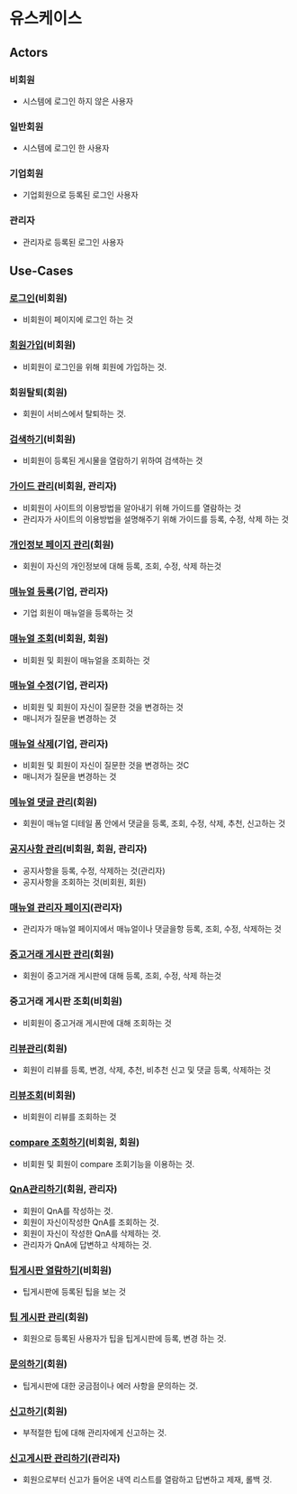 # 유스케이스

## Actors

### 비회원
- 시스템에 로그인 하지 않은 사용자
### 일반회원
- 시스템에 로그인 한 사용자
### 기업회원
- 기업회원으로 등록된 로그인 사용자
### 관리자
- 관리자로 등록된 로그인 사용자


## Use-Cases

### [로그인](Joo-uc012-Main_Login.md)(비회원)
- 비회원이 페이지에 로그인 하는 것

### [회원가입](Joo-uc013-Main_SignUp.md)(비회원)
- 비회원이 로그인을 위해 회원에 가입하는 것.

### 회원탈퇴(회원)
- 회원이 서비스에서 탈퇴하는 것.

### [검색하기](Joo-uc010-Main_search.md)(비회원)
- 비회원이 등록된 게시물을 열람하기 위하여 검색하는 것

### [가이드 관리](Joo-uc011-Main_guide.md)(비회원, 관리자)
- 비회원이 사이트의 이용방법을 알아내기 위해 가이드를 열람하는 것
- 관리자가 사이트의 이용방법을 설명해주기 위해 가이드를 등록, 수정, 삭제 하는 것

### [개인정보 페이지 관리](Joo-MyPage.md)(회원)
- 회원이 자신의 개인정보에 대해 등록, 조회, 수정, 삭제 하는것

### [매뉴얼 등록](Joo-uc001-ManualCreate.md)(기업, 관리자)
 - 기업 회원이 매뉴얼을 등록하는 것

### [매뉴얼 조회](Joo-uc002-ManualRead.md)(비회원, 회원)
 - 비회원 및 회원이 매뉴얼을 조회하는 것
 
### [매뉴얼 수정](Joo-uc003-ManualUpdate.md)(기업, 관리자)
 - 비회원 및 회원이 자신이 질문한 것을 변경하는 것
 - 매니저가 질문을 변경하는 것
  
### [매뉴얼 삭제](Joo-uc004-ManualDelete.md)(기업, 관리자)
 - 비회원 및 회원이 자신이 질문한 것을 변경하는 것C
 - 매니저가 질문을 변경하는 것
 
### [메뉴얼 댓글 관리](Joo-uc005-Manual_comment.md)(회원)
 - 회원이 매뉴얼 디테일 폼 안에서 댓글을 등록, 조회, 수정, 삭제, 추천, 신고하는 것
 
### [공지사항 관리](Joo-uc006-Manual_notice.md)(비회원, 회원, 관리자)
 - 공지사항을 등록, 수정, 삭제하는 것(관리자)
 - 공지사항을 조회하는 것(비회원, 회원)
 
### [매뉴얼 관리자 페이지](Joo-uc008-ManualAdmin.md)(관리자)
 - 관리자가 매뉴얼 페이지에서 매뉴얼이나 댓글을항 등록, 조회, 수정, 삭제하는 것

### [중고거래 게시판 관리](choi-usedDealing.md)(회원)
- 회원이 중고거래 게시판에 대해 등록, 조회, 수정, 삭제 하는것

### 중고거래 게시판 조회(비회원)
- 비회원이 중고거래 게시판에 대해 조회하는 것

### [리뷰관리](kim-ReviewManagement.md)(회원)
- 회원이 리뷰를 등록, 변경, 삭제, 추천, 비추천 신고 및 
  댓글 등록, 삭제하는 것
 
### [리뷰조회](kim-ReviewDetail.md)(비회원)
- 비회원이 리뷰를 조회하는 것

### [compare 조회하기](Lee-CompareSelect.md)(비회원, 회원)
- 비회원 및 회원이 compare 조회기능을 이용하는 것.

### [QnA관리하기](Lee-ServiceQnA.md)(회원, 관리자)
- 회원이 QnA를 작성하는 것.
- 회원이 자신이작성한 QnA를 조회하는 것.
- 회원이 자신이 작성한 QnA를 삭제하는 것.
- 관리자가 QnA에 답변하고 삭제하는 것.

### [팁게시판 열람하기](woo-uc001-TipDetail.md)(비회원)
- 팁게시판에 등록된 팁을 보는 것

### [팁 게시판 관리](woo-uc002-TipManagement.md)(회원)
- 회원으로 등록된 사용자가 팁을 팁게시판에 등록, 변경 하는 것.

### [문의하기](woo-uc003-TipQuestion.md)(회원)
- 팁게시판에 대한 궁금점이나 에러 사항을 문의하는 것.

### [신고하기](woo-uc004-TipReport.md)(회원)
- 부적절한 팁에 대해 관리자에게 신고하는 것.

### [신고게시판 관리하기](woo-uc005-TipReportManagement.md)(관리자)
- 회원으로부터 신고가 들어온 내역 리스트를 열람하고 답변하고 제재, 롤백 것.
